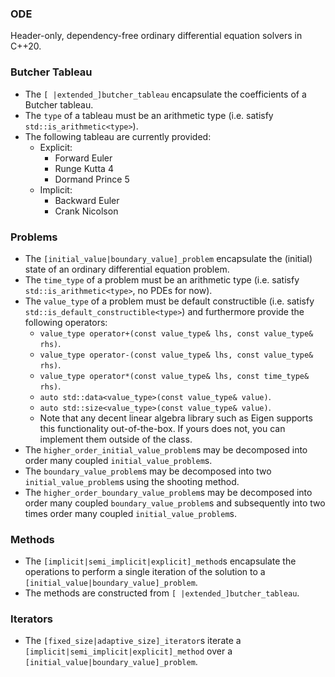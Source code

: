 ### ODE
Header-only, dependency-free ordinary differential equation solvers in C++20.

### Butcher Tableau
- The `[ |extended_]butcher_tableau` encapsulate the coefficients of a Butcher tableau. 
- The `type` of a tableau must be an arithmetic type (i.e. satisfy `std::is_arithmetic<type>`).
- The following tableau are currently provided:
  - Explicit:
    - Forward Euler
    - Runge Kutta 4
    - Dormand Prince 5
  - Implicit:
    - Backward Euler
    - Crank Nicolson

### Problems
- The `[initial_value|boundary_value]_problem` encapsulate the (initial) state of an ordinary differential equation problem.
- The `time_type`  of a problem must be an arithmetic type    (i.e. satisfy `std::is_arithmetic<type>`, no PDEs for now).
- The `value_type` of a problem must be default constructible (i.e. satisfy `std::is_default_constructible<type>`) and furthermore provide the following operators:
  - `value_type operator+(const value_type& lhs, const value_type& rhs)`.
  - `value_type operator-(const value_type& lhs, const value_type& rhs)`.
  - `value_type operator*(const value_type& lhs, const time_type&  rhs)`.
  - `auto std::data<value_type>(const value_type& value)`.
  - `auto std::size<value_type>(const value_type& value)`.
  - Note that any decent linear algebra library such as Eigen supports this functionality out-of-the-box. If yours does not, you can implement them outside of the class.
- The `higher_order_initial_value_problem`s  may be decomposed into order many coupled `initial_value_problem`s.
- The `boundary_value_problem`s              may be decomposed into two `initial_value_problem`s using the shooting method.
- The `higher_order_boundary_value_problem`s may be decomposed into order many coupled `boundary_value_problem`s and subsequently into two times order many coupled `initial_value_problem`s.

### Methods
- The `[implicit|semi_implicit|explicit]_method`s encapsulate the operations to perform a single iteration of the solution to a `[initial_value|boundary_value]_problem`.
- The methods are constructed from `[ |extended_]butcher_tableau`.

### Iterators
- The `[fixed_size|adaptive_size]_iterator`s iterate a `[implicit|semi_implicit|explicit]_method` over a `[initial_value|boundary_value]_problem`.